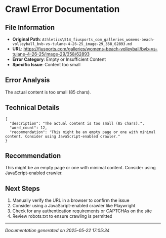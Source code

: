 # Crawl Error Documentation

## File Information
- **Original Path**: `Athletics\514_fiusports_com_galleries_womens-beach-volleyball_bvb-vs-tulane-4-26-25_image-29_358_62893.md`
- **URL**: https://fiusports.com/galleries/womens-beach-volleyball/bvb-vs-tulane-4-26-25/image-29/358/62893
- **Error Category**: Empty or Insufficient Content
- **Specific Issue**: Content too small

## Error Analysis
The actual content is too small (85 chars).

## Technical Details
```
{
  "description": "The actual content is too small (85 chars).",
  "word_count": 12,
  "recommendation": "This might be an empty page or one with minimal content. Consider using JavaScript-enabled crawler."
}
```

## Recommendation
This might be an empty page or one with minimal content. Consider using JavaScript-enabled crawler.

## Next Steps
1. Manually verify the URL in a browser to confirm the issue
2. Consider using a JavaScript-enabled crawler like Playwright
3. Check for any authentication requirements or CAPTCHAs on the site
4. Review robots.txt to ensure crawling is permitted

---
*Documentation generated on 2025-05-22 17:05:34*
